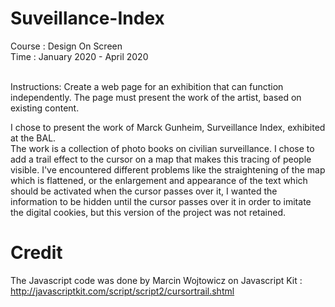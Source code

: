 # Suveillance-Index
Course : Design On Screen <br>
Time : January 2020 - April 2020 <br><br>

Instructions: Create a web page for an exhibition that can function independently. The page must present the work of the artist, based on existing content.  <br>

I chose to present the work of Marck Gunheim, Surveillance Index, exhibited at the BAL. <br>
The work is a collection of photo books on civilian surveillance. I chose to add a trail effect to the cursor on a map that makes this tracing of people visible. I've encountered different problems like the straightening of the map which is flattened, or the enlargement and appearance of the text which should be activated when the cursor passes over it, I wanted the information to be hidden until the cursor passes over it in order to imitate the digital cookies, but this version of the project was not retained.

# Credit 
The Javascript code was done by Marcin Wojtowicz on Javascript Kit : http://javascriptkit.com/script/script2/cursortrail.shtml
